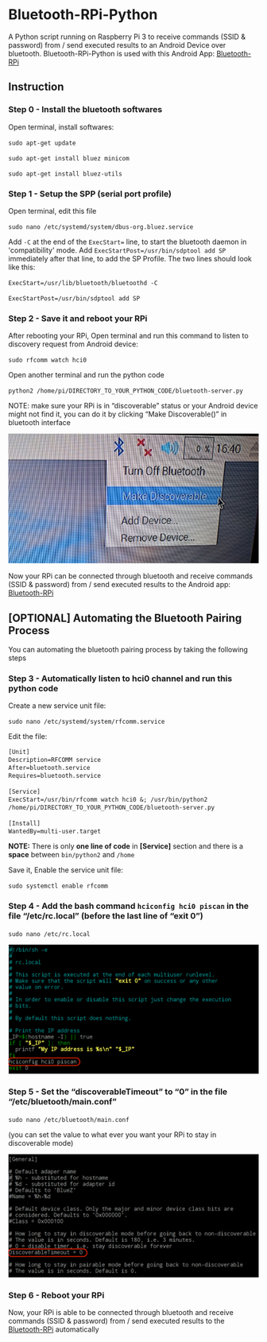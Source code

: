 # Bluetooth-RPi-Python
A Python script running on Raspberry Pi 3 to receive commands (SSID & password) from / send executed results to an Android Device over bluetooth. Bluetooth-RPi-Python is used with this Android App: [Bluetooth-RPi](https://github.com/Yurockkk/Bluetooth-RPi) 

## Instruction

### Step 0 - Install the bluetooth softwares
Open terminal, install softwares:

`sudo apt-get update`

`sudo apt-get install bluez minicom`

`sudo apt-get install bluez-utils`

### Step 1 - Setup the SPP (serial port profile) 
Open terminal, edit this file

`sudo nano /etc/systemd/system/dbus-org.bluez.service`

Add `-C` at the end of the `ExecStart=` line, to start the bluetooth daemon in 'compatibility' mode. Add `ExecStartPost=/usr/bin/sdptool add SP` immediately after that line, to add the SP Profile. The two lines should look like this:

`ExecStart=/usr/lib/bluetooth/bluetoothd -C`

`ExecStartPost=/usr/bin/sdptool add SP`

### Step 2 - Save it and reboot your RPi

After rebooting your RPi, Open terminal and run this command to listen to discovery request from Android device:

`sudo rfcomm watch hci0`

Open another terminal and run the python code

`python2 /home/pi/DIRECTORY_TO_YOUR_PYTHON_CODE/bluetooth-server.py`

NOTE: make sure your RPi is in “discoverable” status or your Android device might not find it, you can do it by clicking “Make Discoverable()” in bluetooth interface

![](images/discoverable.png)

Now your RPi can be connected through bluetooth and receive commands (SSID & password) from / send executed results to the Android app: [Bluetooth-RPi](https://github.com/Yurockkk/Bluetooth-RPi)

## [OPTIONAL] Automating the Bluetooth Pairing Process

You can automating the bluetooth pairing process by taking the following steps

### Step 3 - Automatically listen to hci0 channel and run this python code
Create a new service unit file:

`sudo nano /etc/systemd/system/rfcomm.service`

Edit the file:
```
[Unit]
Description=RFCOMM service
After=bluetooth.service
Requires=bluetooth.service

[Service]	
ExecStart=/usr/bin/rfcomm watch hci0 &; /usr/bin/python2 /home/pi/DIRECTORY_TO_YOUR_PYTHON_CODE/bluetooth-server.py	

[Install]
WantedBy=multi-user.target

```

**NOTE:** There is only **one line of code** in **[Service]** section and there is a **space** between `bin/python2` and `/home`

Save it, Enable the service unit file:

`sudo systemctl enable rfcomm`

### Step 4 - Add the bash command `hciconfig hci0 piscan` in the file “/etc/rc.local” (before the last line of “exit 0”)

`sudo nano /etc/rc.local`

![](images/rc.png)

### Step 5 - Set the “discoverableTimeout” to “0” in the file “/etc/bluetooth/main.conf”
`sudo nano /etc/bluetooth/main.conf` 

(you can set the value to what ever you want your RPi to stay in discoverable mode)

![](images/main.png)

### Step 6 - Reboot your RPi
Now, your RPi is able to be connected through bluetooth and receive commands (SSID & password) from / send executed results to the [Bluetooth-RPi](https://github.com/Yurockkk/Bluetooth-RPi) automatically


